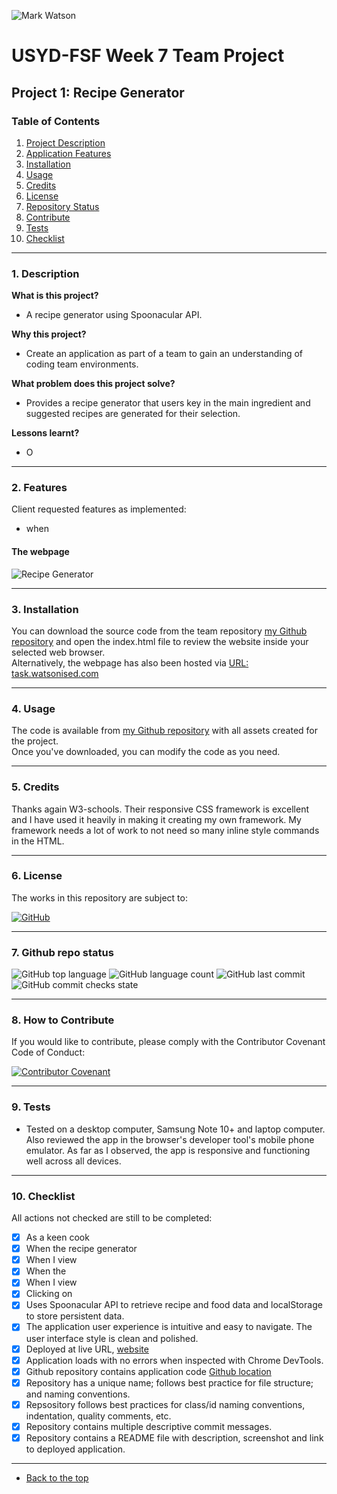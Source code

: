 ![Mark Watson](./img/PNG_earth_satellite_660x342px.png)
# USYD-FSF Week 7 Team Project
## Project 1: Recipe Generator

### Table of Contents  
  
   1. [Project Description](#1-description)
   2. [Application Features](#2-features)
   3. [Installation](#3-installation)
   4. [Usage](#4-usage)
   5. [Credits](#5-credits)
   6. [License](#6-license)
   7. [Repository Status](#7-github-repo-status)
   8. [Contribute](#8-how-to-contribute)
   9. [Tests](#9-tests)
   10. [Checklist](#10-checklist)

---
### 1. Description  
**What is this project?**  
* A recipe generator using Spoonacular API. 

**Why this project?**  
* Create an application as part of a team to gain an understanding of coding team environments.

**What problem does this project solve?**  
* Provides a recipe generator that users key in the main ingredient and suggested recipes are generated for their selection.

**Lessons learnt?**  
* O

---
### 2. Features  
Client requested features as implemented:  
- when 

#### The webpage

![Recipe Generator](./img/webpage.jpeg) 

---
### 3. Installation  
You can download the source code from the team repository [my Github repository](https://github.com/Mark33Mark/recipe-generator) and open the index.html file to review the website inside your selected web browser.  
Alternatively, the webpage has also been hosted via [URL: task.watsonised.com](https://food.watsonised.com)

---
### 4. Usage  
The code is available from [my Github repository](https://github.com/Mark33Mark/https://github.com/Mark33Mark/recipe-generator) with all assets created for the project.  
Once you've downloaded, you can modify the code as you need.

---
### 5. Credits  
Thanks again W3-schools.  Their responsive CSS framework is excellent and I have used it heavily in making it creating my own framework.  My framework needs a lot of work to not need so many inline style commands in the HTML.

---
### 6. License  
 The works in this repository are subject to:  

[![GitHub](https://img.shields.io/github/license/Mark33Mark/weather-dashboard)](docs/license_MIT.md)

---
### 7. Github repo status  

![GitHub top language](https://img.shields.io/github/languages/top/Mark33Mark/recipe-generator)
![GitHub language count](https://img.shields.io/github/languages/count/Mark33Mark/recipe-generator)
![GitHub last commit](https://img.shields.io/github/last-commit/Mark33Mark/recipe-generator)
![GitHub commit checks state](https://img.shields.io/github/checks-status/Mark33Mark/recipe-generator/c09b0cc0493c82e1421ba66afab23e5fa34c650f)

---
### 8. How to Contribute
 If you would like to contribute, please comply with the Contributor Covenant Code of Conduct:  

[![Contributor Covenant](https://img.shields.io/badge/Contributor%20Covenant-2.1-4baaaa.svg)](docs/code_of_conduct.md)

---
### 9. Tests  
- Tested on a desktop computer, Samsung Note 10+ and laptop computer. Also reviewed the app in the browser's developer tool's mobile phone emulator.  As far as I observed, the app is responsive and functioning well across all devices. 

---
### 10. Checklist  
 All actions not checked are still to be completed:
  * [x]  As a keen cook
  * [x]  When the recipe generator
  * [x]  When I view 
  * [x]  When the
  * [x]  When I view 
  * [x]  Clicking on 
  * [x]  Uses Spoonacular API to retrieve recipe and food data and localStorage to store persistent data.
  * [x]  The application user experience is intuitive and easy to navigate.  The user interface style is clean and polished.
  * [x]  Deployed at live URL, [website](https://food.watsonised.com) 
  * [x]  Application loads with no errors when inspected with Chrome DevTools.
  * [x]  Github repository contains application code [Github location](https://github.com/Mark33Mark/recipe-generator)
  * [x]  Repository has a unique name; follows best practice for file structure; and naming conventions.
  * [x]  Repsository follows best practices for class/id naming conventions, indentation, quality comments, etc.
  * [x]  Repository contains multiple descriptive commit messages.
  * [x]  Repository contains a README file with description, screenshot and link to deployed application.
---

- [Back to the top](#usyd-fsf-week-7-team-project)